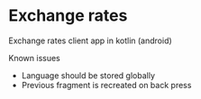 # Exchange rates
Exchange rates client app in kotlin (android)

Known issues
* Language should be stored globally
* Previous fragment is recreated on back press
